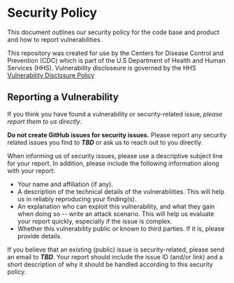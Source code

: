 # Security Policy

This document outlines our security policy for the code base and product and how to report vulnerabilities.

This repository was created for use by the Centers for Disease Control and Prevention (CDC) which is part of the U.S Department of Health and Human Services (HHS).  Vulnerability discloseure is governed by the HHS [Vulnerability Disclosure Policy](https://www.hhs.gov/vulnerability-disclosure-policy/index.html)

## Reporting a Vulnerability

If you think you have found a vulnerability or security-related issue, _please report them to us directly_.

**Do not create GitHub issues for security issues.** Please report any security related issues you find to **_TBD_** or ask us to reach out to you directly.

When informing us of security issues, please use a descriptive subject line for your report. In addition, please include the following information along with your report:

- Your name and affiliation (if any).
- A description of the technical details of the vulnerabilities. This will help us in reliably reproducing your finding(s).
- An explanation who can exploit this vulnerability, and what they gain when doing so -- write an attack scenario. This will help us evaluate your report quickly, especially if the issue is complex.
- Whether this vulnerability public or known to third parties. If it is, please provide details.

If you believe that an existing (public) issue is security-related, please send an email to **_TBD_**. Your report should include the issue ID (and/or link) and a short description of why it should be handled according to this security policy.

